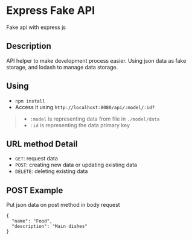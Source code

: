 # Express Fake API
Fake api with express js

## Description
API helper to make development process easier. Using json data as fake storage, and lodash to manage data storage.

## Using
* `npm install`
* Access it using `http://localhost:8080/api/:model/:id?`
> * `:model` is representing data from file in `./model/data`
> * `:id` is representing the data primary key

## URL method Detail
* `GET`: request data
* `POST`: creating new data or updating existing data
* `DELETE`: deleting existing data

## POST Example
Put json data on post method in body request
```
{
  "name": "Food",
  "description": "Main dishes"
}
```